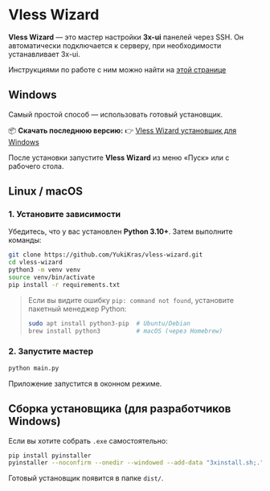 # Vless Wizard

**Vless Wizard** — это  мастер настройки **3x-ui** панелей через SSH.
Он автоматически подключается к серверу, при необходимости устанавливает 3x-ui.

Инструкциями по работе с ним можно найти на [этой странице](https://github.com/YukiKras/vless-wizard/wiki)

## Windows

Самый простой способ — использовать готовый установщик.

📦 **Скачать последнюю версию:**
👉 [Vless Wizard установщик для Windows](https://github.com/YukiKras/vless-wizard/releases/latest/download/VlessWizard_Setup.exe)

После установки запустите **Vless Wizard** из меню «Пуск» или с рабочего стола.

## Linux / macOS

### 1. Установите зависимости

Убедитесь, что у вас установлен **Python 3.10+**.
Затем выполните команды:

```bash
git clone https://github.com/YukiKras/vless-wizard.git
cd vless-wizard
python3 -m venv venv
source venv/bin/activate
pip install -r requirements.txt
```

> Если вы видите ошибку `pip: command not found`, установите пакетный менеджер Python:
> ```bash
> sudo apt install python3-pip  # Ubuntu/Debian
> brew install python3          # macOS (через Homebrew)
> ```

### 2. Запустите мастер

```bash
python main.py
```

Приложение запустится в оконном режиме.

## Сборка установщика (для разработчиков Windows)

Если вы хотите собрать `.exe` самостоятельно:

```bash
pip install pyinstaller
pyinstaller --noconfirm --onedir --windowed --add-data "3xinstall.sh;." main.py
```

Готовый установщик появится в папке `dist/`.

